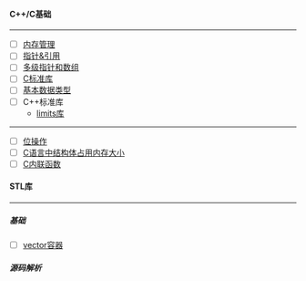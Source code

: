 #### C++/C基础
---------------------------------------------------------------------------------------------------------------------
  - [ ] [内存管理](https://github.com/xuanchengsunjin/Jim_note/blob/sandbox/note/C++/common_knowledge/memorary.md)
  - [ ] [指针&引用](https://github.com/xuanchengsunjin/Jim_note/blob/sandbox/note/C++/point_content/point_basic_knowledge.md)
  - [ ] [多级指针和数组](https://github.com/xuanchengsunjin/Jim_note/blob/sandbox/note/C++/point_content/multi_pointer.md)
  - [ ] [C标准库](https://www.runoob.com/cprogramming/c-standard-library.html)
  - [ ] [基本数据类型](https://www.runoob.com/cplusplus/cpp-data-types.html)
  - [ ] C++标准库
    - [limits库](https://en.cppreference.com/w/cpp/types/numeric_limits)
---------------------------------------------------------------------------------------------------------------
  - [ ] [位操作](https://github.com/xuanchengsunjin/Jim_note/blob/sandbox/note/C++/common_knowledge/bit_operation.md)
  - [ ] [C语言中结构体占用内存大小](https://github.com/xuanchengsunjin/Jim_note/blob/sandbox/note/C++/common_knowledge/struct_memorary.md)
  - [ ] [C内联函数](https://github.com/xuanchengsunjin/Jim_note/blob/sandbox/note/C++/common_knowledge/inline.md)
  
#### STL库
---------------------------------------------------------------------------------------------------------------
  ##### 基础
   - [ ] [vector容器](https://www.runoob.com/w3cnote/cpp-vector-container-analysis.html)

  ##### 源码解析
  

